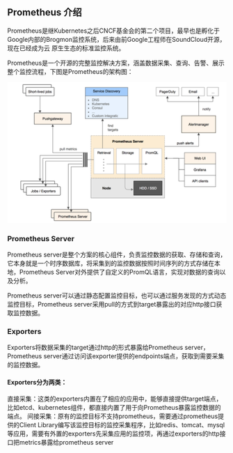 ## Prometheus 介绍

Prometheus是继Kubernetes之后CNCF基金会的第二个项目，最早也是孵化于Google内部的Brogmon监控系统，后来由前Google工程师在SoundCloud开源，现在已经成为云
原生生态的标准监控系统。


Prometheus是一个开源的完整监控解决方案，涵盖数据采集、查询、告警、展示整个监控流程，下图是Prometheus的架构图：

![这里随便写文字](https://github.com/yangjie1993/prometheus/blob/master/prometheus1.png)

### Prometheus Server

Prometheus server是整个方案的核心组件，负责监控数据的获取、存储和查询，它本身就是一个时序数据库，将采集到的监控数据按照时间序列的方式存储在本地，Prometheus Server对外提供了自定义的PromQL语言，实现对数据的查询以及分析。

Prometheus server可以通过静态配置监控目标，也可以通过服务发现的方式动态监控目标，Prometheus server采用pull的方式到target暴露出的对应http接口获取监控数据。

### Exporters
Exporters将数据采集的target通过http的形式暴露给Prometheus server，Prometheus server通过访问该exporter提供的endpoints端点，获取到需要采集的监控数据。

#### Exporters分为两类：

直接采集：这类的exporters内置在了相应的应用中，能够直接提供target端点，比如etcd、kubernetes组件，都直接内置了用于向Prometheus暴露监控数据的端点。
间接采集：原有的监控目标不支持prometheus，需要通过prometheus提供的Client Library编写该监控目标的监控采集程序，比如redis、tomcat、mysql等应用，需要有外置的exporters先采集应用的监控项，再通过exporters的http接口把metrics暴露给prometheus server

